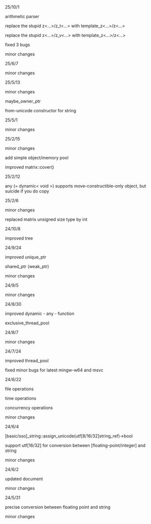 25/10/1

arithmetic parser

replace the stupid z<...>/z_t<...> with template_z<...>/z<...>

replace the stupid z<...>/z_v<...> with template_z<...>/z<...>

fixed 3 bugs

minor changes

25/6/7

minor changes

25/5/13

minor changes

maybe_owner_ptr

from-unicode constructor for string

25/5/1

minor changes

25/2/15

minor changes

add simple object/memory pool

improved matrix::cover()

25/2/12

any (= dynamic< void >) supports move-constructible-only object, but suicide if you do copy


25/2/6

minor changes

replaced matrix unsigned size type by int

24/10/8

improved tree

24/9/24

improved unique_ptr

shared_ptr (weak_ptr)

minor changes

24/9/5

minor changes

24/8/30

improved dynamic - any - function

exclusive_thread_pool

24/8/7

minor changes

24/7/24

improved thread_pool

fixed minor bugs for latest mingw-w64 and msvc

24/6/22

file operations

time operations

concurrency operations

minor changes

24/6/4

[basic/sso]_string::assign_unicode(utf[8/16/32]string_ref)->bool

support utf[16/32] for conversion between [floating-point/integer] and string

minor changes

24/6/2

updated document

minor changes

24/5/31

precise conversion between floating point and string

minor changes
